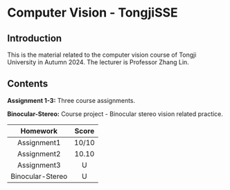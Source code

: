 # Computer Vision - TongjiSSE

## Introduction

This is the material related to the computer vision course of Tongji University in Autumn 2024. The lecturer is Professor Zhang Lin.

## Contents

**Assignment 1-3:** Three course assignments.

**Binocular-Stereo:** Course project - Binocular stereo vision related practice.

|     Homework     | Score |
| :--------------: | :---: |
|   Assignment1    | 10/10 |
|   Assignment2    | 10.10 |
|   Assignment3    |   U   |
| Binocular-Stereo |   U   |

